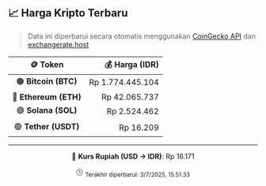 

<!-- HARGA_KRIPTO -->
## 📈 Harga Kripto Terbaru

> Data ini diperbarui secara otomatis menggunakan [CoinGecko API](https://www.coingecko.com/) dan [exchangerate.host](https://exchangerate.host/)

<div align="center">

| 🪙 Token | 💰 Harga (IDR) |
|:------:|---------------:|
| 🟠 **Bitcoin (BTC)**   | Rp 1.774.445.104 |
| 🔵 **Ethereum (ETH)**  | Rp 42.065.737 |
| 🟣 **Solana (SOL)**    | Rp 2.524.462 |
| 🟢 **Tether (USDT)**   | Rp 16.209 |

---

💱 **Kurs Rupiah (USD → IDR)**: Rp 16.171

🕒 <sub>Terakhir diperbarui: 3/7/2025, 15.51.33</sub>

</div>
<!-- /HARGA_KRIPTO -->